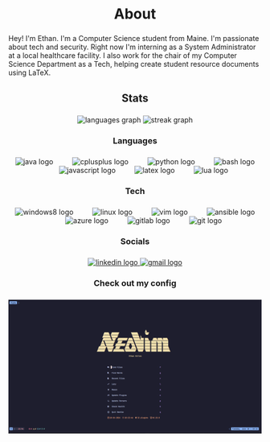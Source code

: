 <h1 align="center">About</h1>

###

<p align="left">Hey! I'm Ethan. I'm a Computer Science student from Maine. I'm passionate about tech and security. Right now I'm interning as a System Administrator at a local healthcare facility. I also work for the chair of my Computer Science Department as a Tech, helping create student resource documents using LaTeX. </p>

###

<h2 align="center">Stats</h2>

###

<div align="center">
  <img src="https://github-readme-stats.vercel.app/api/top-langs?username=EthanGilles&locale=en&hide_title=false&layout=compact&card_width=320&langs_count=8&theme=vue-dark&hide_border=false&order=2" height="150" alt="languages graph"  />
  <img src="https://streak-stats.demolab.com?user=EthanGilles&locale=en&mode=weekly&theme=vue-dark&hide_border=false&border_radius=5&order=3" height="150" alt="streak graph"  />
</div>

###

<h3 align="center">Languages</h3>

###

<div align="center">
  <img src="https://cdn.jsdelivr.net/gh/devicons/devicon/icons/java/java-original.svg" height="60" alt="java logo"  />
  <img width="30" />
  <img src="https://cdn.jsdelivr.net/gh/devicons/devicon/icons/cplusplus/cplusplus-original.svg" height="60" alt="cplusplus logo"  />
  <img width="30" />
  <img src="https://cdn.jsdelivr.net/gh/devicons/devicon/icons/python/python-original.svg" height="60" alt="python logo"  />
  <img width="30" />
  <img src="https://cdn.jsdelivr.net/gh/devicons/devicon/icons/bash/bash-original.svg" height="60" alt="bash logo"  />
  <img width="30" />
  <img src="https://cdn.jsdelivr.net/gh/devicons/devicon/icons/javascript/javascript-original.svg" height="60" alt="javascript logo"  />
  <img width="30" />
  <img src="https://cdn.jsdelivr.net/gh/devicons/devicon/icons/latex/latex-original.svg" height="60" alt="latex logo"  />
  <img width="30" />
  <img src="https://cdn.jsdelivr.net/gh/devicons/devicon/icons/lua/lua-original.svg" height="60" alt="lua logo"  />
</div>

###

<h3 align="center">Tech</h3>

###

<div align="center">
  <img src="https://cdn.jsdelivr.net/gh/devicons/devicon/icons/windows8/windows8-original.svg" height="60" alt="windows8 logo"  />
  <img width="30" />
  <img src="https://cdn.jsdelivr.net/gh/devicons/devicon/icons/linux/linux-original.svg" height="60" alt="linux logo"  />
  <img width="30" />
  <img src="https://cdn.jsdelivr.net/gh/devicons/devicon/icons/vim/vim-original.svg" height="60" alt="vim logo"  />
  <img width="30" />
  <img src="https://cdn.jsdelivr.net/gh/devicons/devicon/icons/ansible/ansible-original.svg" height="60" alt="ansible logo"  />
  <img width="30" />
  <img src="https://cdn.jsdelivr.net/gh/devicons/devicon/icons/azure/azure-original.svg" height="60" alt="azure logo"  />
  <img width="30" />
  <img src="https://cdn.jsdelivr.net/gh/devicons/devicon/icons/gitlab/gitlab-original.svg" height="60" alt="gitlab logo"  />
  <img width="30" />
  <img src="https://cdn.jsdelivr.net/gh/devicons/devicon/icons/git/git-original.svg" height="60" alt="git logo"  />
</div>

###

<h3 align="center">Socials</h3>

###

<div align="center">
  <a href="https://www.linkedin.com/in/ethan-gilles-20950b298/" target="_blank">
    <img src="https://raw.githubusercontent.com/maurodesouza/profile-readme-generator/master/src/assets/icons/social/linkedin/default.svg" width="100" height="50" alt="linkedin logo"  />
  </a>
  <a href="ehgilles01@gmail.com" target="_blank">
    <img src="https://raw.githubusercontent.com/maurodesouza/profile-readme-generator/master/src/assets/icons/social/gmail/default.svg" width="100" height="50" alt="gmail logo"  />
  </a>
</div>

###

<h3 align="center">Check out my config</h3>

###

<a href="https://github.com/EthanGilles/nvim" align="center" target="_blank"> 
  <img src="https://github.com/EthanGilles/EthanGilles/blob/3d7cd33e7be5c56e64c5c0b90d9f798ce9e19e93/nvim-pics/alpha.png">
</a>

###



